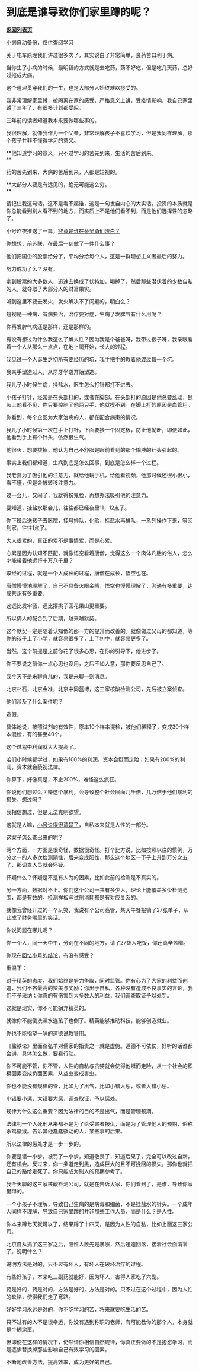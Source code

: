 # 到底是谁导致你们家里蹲的呢？

[**返回列表页**](/gzh/记忆承载)

小懒自动备份，仅供查阅学习

关于电车原理我们讲过很多次了，其实说白了非常简单，良药苦口利于病。

  

当你生了小病的时候，最明智的方式就是去吃药，药不好吃，但是吃几天药，总好过拖成大病。  

  

这个道理贯穿我们的一生，也是大部分人始终难以接受的。  

  

我非常理解家里蹲，被隔离在家的感受，严格意义上讲，受疫情影响，我自己家里蹲了三年了，有很多计划都受阻。  

  

三年前的读者知道我本来要做哪些事的。

  

我很理解，就像我作为一个父亲，非常理解孩子不喜欢学习，但是我同样理解，那个孩子并非不懂得学习的意义。  

  

 **他知道学习的意义，只不过学习的苦先到来，生活的苦后到来。  
**

  

药的苦先到来，大病的苦后到来，人都是短视的。

  

 **大部分人要是有远见的，绝无可能这么穷。  
**

  

请记住我这句话，这不是看不起谁，这是一句发自内心的大实话。投资的本质就是你总能看到别人看不到的地方，而实质上不是他们看不到，而是他们选择性的忽略了。  

  

小号昨夜推送了一篇，[究竟是谁在替吴勇们洗白？](http://mp.weixin.qq.com/s?__biz=MzU3NDc5Nzc0NQ==&mid=2247517254&idx=1&sn=4b83e86e69a56bd67e2375a6820b4d27&chksm=fd2e2698ca59af8e932a9a411879b727971c87f200b561c3e9435cce39ecae3e712f1780cb12&scene=21#wechat_redirect)  

  

你想想，前苏联，在最后一刻做了一件什么事？

  

他们把国企的股票给分了，平均分给每个人，这是一群理想主义者最后的努力。

  

努力成功了么？没有。

  

拿到股票的大多数人，迅速去换成了伏特加，喝掉了，然后那些潜伏着的少数自私的人，就夺取了大部分人的财富果实。  

  

听到这里不要去发火，发火解决不了问题的，明白么？  

  

短视是一种病，有病要治，治疗要对症，生病了发脾气有什么用呢？  

  

你再发脾气病还是那样，还是那样的。  

  

有没有想过为什么我这么了解人性？因为我是个爸爸呀，我带过孩子呀，我亲眼看着一个人从那么一点点，在地上爬开始，长大的过程。  

  

我见过一个人诞生之初所有要经历的坑，我手把手的教着他渡过每一个坑。

  

我亲手塑造过人，从牙牙学语开始塑造。  

  

我儿子小时候生病，挂盐水，医生怎么打针都打不进去。  

  

小孩子打针，经常是在头部打的，或者在脚部。在头部打的原因是他总要乱动，额头上他看不见，你只要控制了他两只手，他就摸不到。在脚上打的原因是血管粗。

  

你看到，每个企图为大家治病的人，都在配合病患的情况。

  

我儿子小时候第一次在手上打针，下面要接一个固定板，防止他拗断，即便如此，他看到手上有个针头，依然很生气。  

  

他很火，想要拔掉，他认为自己不舒服是眼前看到的那个输液的针头引起的。

  

事实上我们都知道，生病到底是怎么回事，到底是怎么样一个过程。  

  

我老婆为了吸引他的注意力，就给他玩手机，给他看视频，他那时候还很小很小，看不懂，但是会被转移注意力。  

  

过一会儿，又闹了，我就得扮鬼脸，再想办法吸引他的注意力。

  

要知道，挂盐水那会儿，往往都已经夜里11，12点了。

  

你下班后送孩子去医院，挂号排队，化验，挂盐水再排队，一系列操作下来，等回到家，往往1点了。  

  

大人很累的，真正的累不是事情累，而是心累。  

  

心累是因为认知不匹配，就像悟空看着唐僧，觉得这么一个肉体凡胎的俗人，怎么才能带着他远行十万八千里？

  

取经的过程，就是一个人成长的过程，唐僧在成长，悟空也在。  

  

唐僧慢慢地理解了，自己不具备火眼金睛，悟空也慢慢理解了，沟通有多重要，达成共识有多重要。

  

这远比发牢骚，远比撂挑子回花果山更重要。

  

所以俩人的配合到了后期，越来越默契。

  

这个默契一定是随着认知低的那一方的提升而改善的。就像做过父母的都知道，等你的孩子上了小学，就容易很多了，上了初中，就容易更多了。

  

当然，这个前提是之前你花了很多心思，在你的引导下，他进步了。

  

你不要说之前你一点心思也没用，之后不如人意，那你要反思自己了。

  

我今天不是来聊育儿的，我是来聊一则消息。

  

北京朴石，北京金准，北京中同蓝博，这三家核酸检测公司，先后被立案侦查。

  

他们涉及了什么案件呢？

  

造假。  

  

具体地说，按照试剂的有效性，原本10个样本混检，被他们稀释了，变成30个样本混检，有的甚至40个。

  

这个过程中利润就大大提高了。  

  

咱们小时候都学过，如果有100%的利润，资本会铤而走险；如果有200%的利润，资本就会藐视法律。

  

你算下，好像真是，不止200%，难怪这么疯狂。  

  

你说他们想过么？赚这个暴利，会导致整个社会层面几千倍，几万倍于他们暴利的损失，想过吗？  

  

我相信想过，但是无法克制欲望。  

  

这就是人嘛，[小号说得很清楚了](http://mp.weixin.qq.com/s?__biz=MzU3NDc5Nzc0NQ==&mid=2247517254&idx=1&sn=4b83e86e69a56bd67e2375a6820b4d27&chksm=fd2e2698ca59af8e932a9a411879b727971c87f200b561c3e9435cce39ecae3e712f1780cb12&scene=21#wechat_redirect)，自私本来就是人性的一部分。

  

这案子怎么查出来的呢？  

  

两个方面，一方面是很奇怪，数据很奇怪。打个比方说，比如按照以往的惯例，万分之一的人多次检测阴性，后来变成阳性，那么这个地区一下子上升到万分之五了，那调查人员就会怀疑。

  

怀疑什么？怀疑是不是有人为的因素，比如此前的检测是不真实的。  

  

另一方面，数据对不上。你们这个公司一共有多少人，理论上能覆盖多少检测范围，都是有数的。检测样板与试剂消耗都是有对应关系的。  

  

就像我曾经开过的一个玩笑，我说有个公司高管，某天午餐报销了27张单子，从此成了财务嘴里的笑话。

  

你说问题在哪儿呢？  

  

你一个人，同一天中午，分别在不同的地方，请了27拨人吃饭，你还真辛苦嘞。  

  

你现在[回忆小号的结论](http://mp.weixin.qq.com/s?__biz=MzU3NDc5Nzc0NQ==&mid=2247517254&idx=1&sn=4b83e86e69a56bd67e2375a6820b4d27&chksm=fd2e2698ca59af8e932a9a411879b727971c87f200b561c3e9435cce39ecae3e712f1780cb12&scene=21#wechat_redirect)，有没有感受？

  

重温下：

  

对于精英的态度，我们始终是努力争取，同时监管。你有心为了大家的利益而创造，我们不吝最高的赞美与奖励；你出于自私，各种没有造成不良事实的言论，我们不予采纳；你真的有伤害到大多数人的利益，我们调查取证予以处罚。  

  

这就是现实，你不可能摒弃精英的。

  

就像你不能倒洗澡水连孩子也倒了。精英能够推动科技，能够创造就业。

  

你也不能指望一味的道德说教管用。  

  

《盐铁论》里面桑弘羊对儒家的指责之一就是虚伪。道德不可依仗，好听的话谁都会讲，具体怎么做，要看行动。  

  

你不可能不管，你不管，人性的自私与贪婪就会使得他铤而走险，从一个社会的积极因素变成负面因素，从益虫变成害虫。

  

你也不能没有规律的管，比如为了出气，比如小错大惩，或者大错小惩。

  

小错要小惩，大错要大惩，调查取证，予以惩处。  

  

规律为什么这么重要？因为法律的目的不是出气，而是管理预期。  

  

法律判一个人死刑从来都不是为了给受害者报仇，而是为了管理他人的预期，俗称杀鸡儆猴。告诉其他蠢蠢欲动的人，某些事的后果。  

  

所以法律的惩处才是一步一步的。  

  

你要是错一小步，被罚了一小步，知道敬畏了，知道后果了，完全可以改过自新，还有机会。反过来，你一条道走到黑，造成巨大的且不可挽回的损失。那你也就把自己的路给走死了。你只能成为别人的预期参考了。

  

我今天聊的这三家核酸检测公司，就是在告诉大家，你们看到了，是谁，导致你家里蹲的。  

  

一个小孩子不理解，导致自己生病的是病毒和细菌，不是挂盐水的针头。一个成年人同样不理解，导致自己家里蹲的并非那些工作人员，而是什么？是人性。

  

你本来蹲七天就可以了，结果蹲了十四天，是因为人性的自私，比如上面这三家公司。

  

北京自从抓了这三家之后，阳性人数先是暴涨，然后迅速回落，接着社会面清零了。说明什么？

  

说明方法是对的，只不过有坏人，有坏人在破坏治疗的过程。  

  

有些好孩子，本来吃三副药就能好，因为坏人，害得人家吃了六副。  

  

药是好的，药是对的，方法是好的，方法是对的。只不过在这个过程中，因为人性的缺陷，使得我们走了弯路。  

  

好好学习永远是对的，你不吃学习的苦，将来就要吃生活的苦。  

  

只不过有的人不是很幸运，你没有遇到称职的老师，有可能教你的那个人，本身就是个糊涂蛋。  

  

但即便在这样的情况下，仍然请你相信自然规律，你真正要做的不是抱怨学习，而是逐步替换掉那些影响自己有效学习的因素。  

  

不断地改善方法，提高效率，成为更好的自己。


